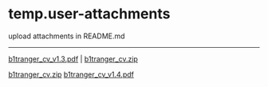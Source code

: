 # temp.user-attachments
upload attachments in README.md

---

[b1tranger_cv_v1.3.pdf](https://github.com/user-attachments/files/21126230/b1tranger_cv_v1.3.pdf) | [b1tranger_cv.zip](https://github.com/user-attachments/files/21126257/b1tranger_cv.zip)



[b1tranger_cv.zip](https://github.com/user-attachments/files/21127127/b1tranger_cv.zip)
[b1tranger_cv_v1.4.pdf](https://github.com/user-attachments/files/21127128/b1tranger_cv_v1.4.pdf)
